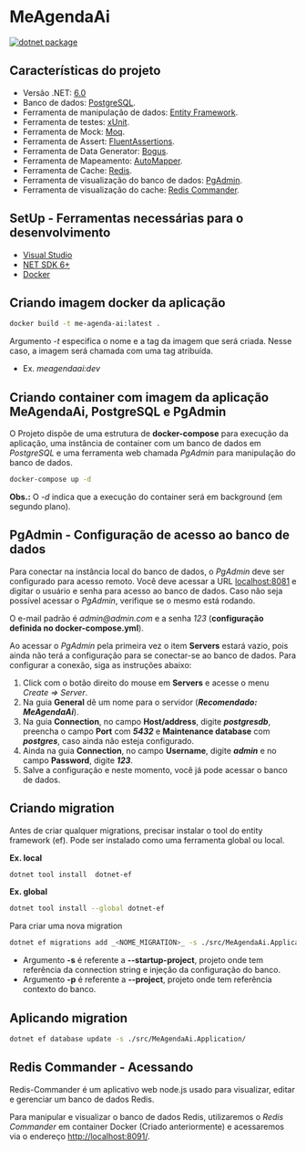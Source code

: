 ﻿# MeAgendaAi

[![dotnet package](https://github.com/Maarkis/MeAgendaAi/actions/workflows/workflows-me-agenda-ai.yml/badge.svg)](https://github.com/Maarkis/MeAgendaAi/actions/workflows/workflows-me-agenda-ai.yml)

## Características do projeto

- Versão .NET: [6.0](https://dotnet.microsoft.com/download/dote/6.0)
- Banco de dados: [PostgreSQL](https://www.postgresql.org/).
- Ferramenta de manipulação de dados: [Entity Framework](https://entityframework.net/).
- Ferramenta de testes: [xUnit](https://docs.nunit.org/).
- Ferramenta de Mock: [Moq](https://documentation.help/Moq/).
- Ferramenta de Assert: [FluentAssertions](https://fluentassertions.com/).
- Ferramenta de Data Generator: [Bogus](https://www.nuget.org/packages/Bogus/).
- Ferramenta de Mapeamento: [AutoMapper](https://automapper.org/).
- Ferramenta de Cache: [Redis](https://redis.io/).
- Ferramenta de visualização do banco de dados: [PgAdmin](https://www.pgadmin.org/).
- Ferramenta de visualização do cache: [Redis Commander](https://github.com/joeferner/redis-commander).

## SetUp - Ferramentas necessárias para o desenvolvimento

- [Visual Studio](https://visualstudio.microsoft.com/pt-br/downloads/)
- [NET SDK 6+](https://dotnet.microsoft.com/download)
- [Docker](https://www.docker.com/products/docker-desktop)

## Criando imagem docker da aplicação

```bash
docker build -t me-agenda-ai:latest .
```

Argumento _-t_ especifica o nome e a tag da imagem que será criada. Nesse caso, a imagem será chamada com uma tag atribuída.

- Ex. _meagendaai:dev_

## Criando container com imagem da aplicação MeAgendaAi, PostgreSQL e PgAdmin

O Projeto dispõe de uma estrutura de **docker-compose** para execução da aplicação, uma instância de container com um banco de dados em _PostgreSQL_ e uma ferramenta web chamada _PgAdmin_ para manipulação do banco de dados.

```bash
docker-compose up -d
```

**Obs.:** O _-d_ indica que a execução do container será em background (em segundo plano).

## PgAdmin - Configuração de acesso ao banco de dados

Para conectar na instância local do banco de dados, o _PgAdmin_ deve ser configurado para acesso remoto. Você deve acessar a URL [localhost:8081](http://localhost:8081) e digitar o usuário e senha para acesso ao banco de dados. Caso não seja possível acessar o _PgAdmin_, verifique se o mesmo está rodando.

O e-mail padrão é _admin@admin.com_ e a senha _123_ (**configuração definida no docker-compose.yml**).

Ao acessar o _PgAdmin_ pela primeira vez o item **Servers** estará vazio, pois ainda não terá a configuração para se conectar-se ao banco de dados. Para configurar a conexão, siga as instruções abaixo:

1. Click com o botão direito do mouse em **Servers** e acesse o menu _Create => Server_.
2. Na guia **General** dê um nome para o servidor (_**Recomendado: MeAgendaAi**_).
3. Na guia **Connection**, no campo **Host/address**, digite _**postgresdb**_, preencha o campo **Port** com _**5432**_ e **Maintenance database** com _**postgres**_, caso ainda não esteja configurado.
4. Ainda na guia **Connection**, no campo **Username**, digite _**admin**_ e no campo **Password**, digite _**123**_.
5. Salve a configuração e neste momento, você já pode acessar o banco de dados.

## Criando migration

Antes de criar qualquer migrations, precisar instalar o tool do entity framework (ef). Pode ser instalado como uma ferramenta global ou local.

**Ex. local**

```bash
dotnet tool install  dotnet-ef
```

**Ex. global**

```bash
dotnet tool install --global dotnet-ef
```

Para criar uma nova migration

```bash
dotnet ef migrations add _<NOME_MIGRATION>_ -s ./src/MeAgendaAi.Application/ -p ./src/MeAgendaAi.Infra.Data/
```

- Argumento **-s** é referente a **--startup-project**, projeto onde tem referência da connection string e injeção da configuração do banco.
- Argumento **-p** é referente a **--project**, projeto onde tem referência contexto do banco.

## Aplicando migration

```bash
dotnet ef database update -s ./src/MeAgendaAi.Application/
```

## Redis Commander - Acessando

Redis-Commander é um aplicativo web node.js usado para visualizar, editar e gerenciar um banco de dados Redis.

Para manipular e visualizar o banco de dados Redis, utilizaremos o _Redis Commander_ em container Docker (Criado anteriormente) e acessaremos via o endereço [http://localhost:8091/](http://localhost:8091/).
